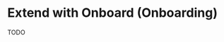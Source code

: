 # Extend with Onboard (Onboarding)

<!--
# onboarded

https://github.com/Shelf-nu/shelf.nu/blob/main/app/database/schema.prisma

# onboardingStatus

https://github.com/elrax/elrax/blob/main/apps/api/src/db/schema.ts
https://github.com/ferlarag/Calendara/blob/main/prisma/schema.prisma
https://github.com/lightsats/lightsats/blob/main/app/prisma/schema.prisma
-->

TODO
